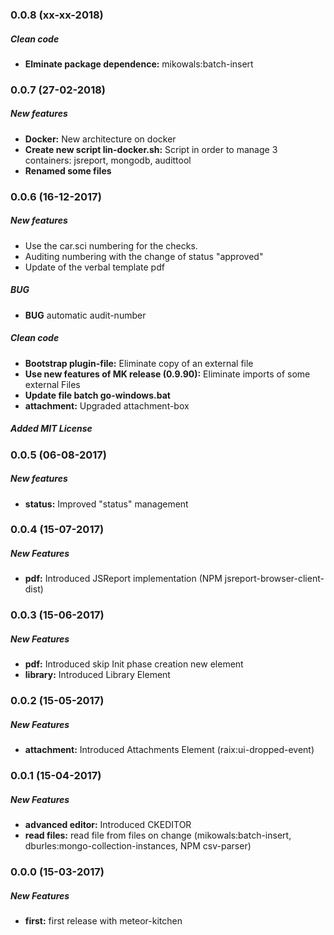 ### 0.0.8 (xx-xx-2018)
##### Clean code
* **Elminate package dependence:**	mikowals:batch-insert


### 0.0.7 (27-02-2018)

##### New features
* **Docker:**  New architecture on docker
* **Create new script lin-docker.sh:**  Script in order to manage 3 containers: jsreport, mongodb, audittool
* **Renamed some files**


### 0.0.6 (16-12-2017)

##### New features
*	Use the car.sci numbering for the checks.
*	Auditing numbering with the change of status "approved"
* Update of the verbal template pdf

##### BUG
*	**BUG**   automatic audit-number

##### Clean code
* **Bootstrap plugin-file:**	Eliminate copy of an external file
* **Use new features of MK release (0.9.90):**	Eliminate imports of some external Files
* **Update file batch go-windows.bat**
* **attachment:**	Upgraded attachment-box

##### Added MIT License


### 0.0.5 (06-08-2017)

##### New features
* **status:**    Improved "status" management


### 0.0.4 (15-07-2017)

##### New Features
* **pdf:**    Introduced JSReport implementation (NPM jsreport-browser-client-dist)


### 0.0.3 (15-06-2017)

##### New Features
* **pdf:**    Introduced skip Init phase creation new element
* **library:**    Introduced Library Element


### 0.0.2 (15-05-2017)

##### New Features
* **attachment:**    Introduced Attachments Element (raix:ui-dropped-event)


### 0.0.1 (15-04-2017)

##### New Features
* **advanced editor:**    Introduced CKEDITOR
* **read files:**    read file from files on change (mikowals:batch-insert, dburles:mongo-collection-instances, NPM csv-parser)


### 0.0.0 (15-03-2017)

##### New Features
* **first:**    first release with meteor-kitchen

